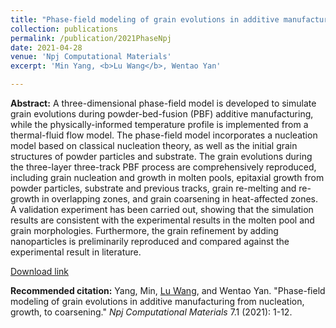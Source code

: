 ```yaml
---
title: "Phase-field modeling of grain evolutions in additive manufacturing from nucleation, growth, to coarsening"
collection: publications
permalink: /publication/2021PhaseNpj
date: 2021-04-28
venue: 'Npj Computational Materials'
excerpt: 'Min Yang, <b>Lu Wang</b>, Wentao Yan'

---
```

<b>Abstract:</b>
A three-dimensional phase-field model is developed to simulate grain evolutions during powder-bed-fusion (PBF) additive manufacturing, while the physically-informed temperature profile is implemented from a thermal-fluid flow model. The phase-field model incorporates a nucleation model based on classical nucleation theory, as well as the initial grain structures of powder particles and substrate. The grain evolutions during the three-layer three-track PBF process are comprehensively reproduced, including grain nucleation and growth in molten pools, epitaxial growth from powder particles, substrate and previous tracks, grain re-melting and re-growth in overlapping zones, and grain coarsening in heat-affected zones. A validation experiment has been carried out, showing that the simulation results are consistent with the experimental results in the molten pool and grain morphologies. Furthermore, the grain refinement by adding nanoparticles is preliminarily reproduced and compared against the experimental result in literature.

[Download link](https://doi.org/10.1038/s41524-021-00524-6)

<b>Recommended citation:</b>
Yang, Min, <u>Lu Wang</u>, and Wentao Yan. "Phase-field modeling of grain evolutions in additive manufacturing from nucleation, growth, to coarsening." <i>Npj Computational Materials</i> 7.1 (2021): 1-12.
